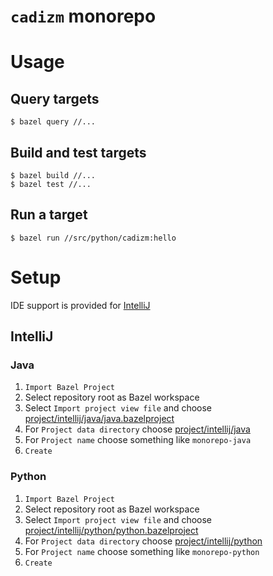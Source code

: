 # `cadizm` monorepo

# Usage

## Query targets

```shell
$ bazel query //...
```

## Build and test targets

```shell
$ bazel build //...
$ bazel test //...
```

## Run a target

```shell
$ bazel run //src/python/cadizm:hello
```

# Setup

IDE support is provided for [IntelliJ](https://www.jetbrains.com/idea/)

## IntelliJ

### Java

1. `Import Bazel Project`
2. Select repository root as Bazel workspace
3. Select `Import project view file` and choose [project/intellij/java/java.bazelproject](./project/intellij/java/java.bazelproject)
4. For `Project data directory` choose [project/intellij/java](./project/intellij/java)
5. For `Project name` choose something like `monorepo-java`
4. `Create`

### Python

1. `Import Bazel Project`
2. Select repository root as Bazel workspace
3. Select `Import project view file` and choose [project/intellij/python/python.bazelproject](./project/intellij/python/python.bazelproject)
4. For `Project data directory` choose [project/intellij/python](./project/intellij/python)
5. For `Project name` choose something like `monorepo-python`
4. `Create`
